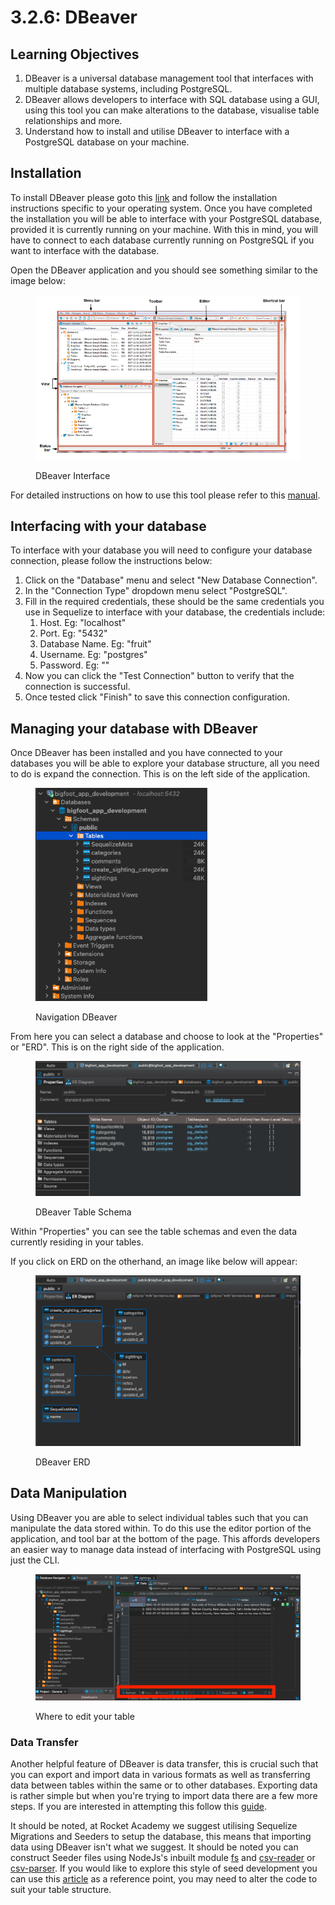 # 3.2.6: DBeaver

## Learning Objectives

1. DBeaver is a universal database management tool that interfaces with multiple database systems, including PostgreSQL.&#x20;
2. DBeaver allows developers to interface with SQL database using a GUI, using this tool you can make alterations to the database, visualise table relationships and more.
3. Understand how to install and utilise DBeaver to interface with a PostgreSQL database on your machine.

## Installation

To install DBeaver please goto this <a href="https://dbeaver.io/download/" target="_blank">link</a> and follow the installation instructions specific to your operating system. Once you have completed the installation you will be able to interface with your PostgreSQL database, provided it is currently running on your machine. With this in mind, you will have to connect to each database currently running on PostgreSQL if you want to interface with the database.

Open the DBeaver application and you should see something similar to the image below:

<figure><img src="../../.gitbook/assets/Screenshot 2023-08-28 at 4.01.40 PM.png" alt=""><figcaption><p>DBeaver Interface</p></figcaption></figure>

For detailed instructions on how to use this tool please refer to this <a href="https://dbeaver.com/doc/dbeaver.pdf" target="_blank">manual</a>.&#x20;

## Interfacing with your database&#x20;

To interface with your database you will need to configure your database connection, please follow the instructions below:&#x20;

1. Click on the "Database" menu and select "New Database Connection".
2. In the "Connection Type" dropdown menu select "PostgreSQL".
3. Fill in the required credentials, these should be the same credentials you use in Sequelize to interface with your database, the credentials include:
   1. Host. Eg: "localhost"
   2. Port. Eg: "5432"
   3. Database Name. Eg: "fruit"
   4. Username. Eg: "postgres"
   5. Password. Eg: ""
4. Now you can click the "Test Connection" button to verify that the connection is successful.&#x20;
5. Once tested click "Finish" to save this connection configuration.

## Managing your database with DBeaver

Once DBeaver has been installed and you have connected to your databases you will be able to explore your database structure, all you need to do is expand the connection. This is on the left side of the application.

<figure><img src="../../.gitbook/assets/Screenshot 2023-08-28 at 4.20.12 PM.png" alt="" width="275"><figcaption><p>Navigation DBeaver</p></figcaption></figure>

From here you can select a database and choose to look at the "Properties" or "ERD". This is on the right side of the application.

<figure><img src="../../.gitbook/assets/Screenshot 2023-08-28 at 4.22.50 PM.png" alt=""><figcaption><p>DBeaver Table Schema</p></figcaption></figure>

Within "Properties" you can see the table schemas and even the data currently residing in your tables.

If you click on ERD on the otherhand, an image like below will appear:

<figure><img src="../../.gitbook/assets/Screenshot 2023-08-28 at 4.23.25 PM.png" alt=""><figcaption><p>DBeaver ERD</p></figcaption></figure>

## Data Manipulation

Using DBeaver  you are able to select individual tables such that you can manipulate the data stored within. To do this use the editor portion of the application, and tool bar at the bottom of the page. This affords developers an easier way to manage data instead of interfacing with PostgreSQL using just the CLI.&#x20;

<figure><img src="../../.gitbook/assets/Screenshot 2023-08-28 at 4.27.22 PM.png" alt=""><figcaption><p>Where to edit your table</p></figcaption></figure>

### Data Transfer

Another helpful feature of DBeaver is data transfer, this is crucial such that you can export and import data in various formats as well as transferring data between tables within the same or to other databases. Exporting data is rather simple but when you're trying to import data there are a few more steps. If you are interested in attempting this follow this <a href="https://dbeaver.com/docs/dbeaver/Data-transfer/" target="_blank">guide</a>.

It should be noted, at Rocket Academy we suggest utilising Sequelize Migrations and Seeders to setup the database, this means that importing data using DBeaver isn't what we suggest. It should be noted you can construct Seeder files using NodeJs's inbuilt module <a href="https://nodejs.org/api/fs.html" target="_blank">fs</a> and <a href="https://www.npmjs.com/package/csv-reader" target="_blank">csv-reader</a> or <a href="https://www.npmjs.com/package/csv-parser" target="_blank">csv-parser</a>. If you would like to explore this style of seed development you can use this <a href="https://stackoverflow.com/questions/44912892/how-to-easily-parse-csv-file-to-use-in-node-js-sequelize-database-migration-stra" target="_blank">article</a> as a reference point, you may need to alter the code to suit your table structure.&#x20;
